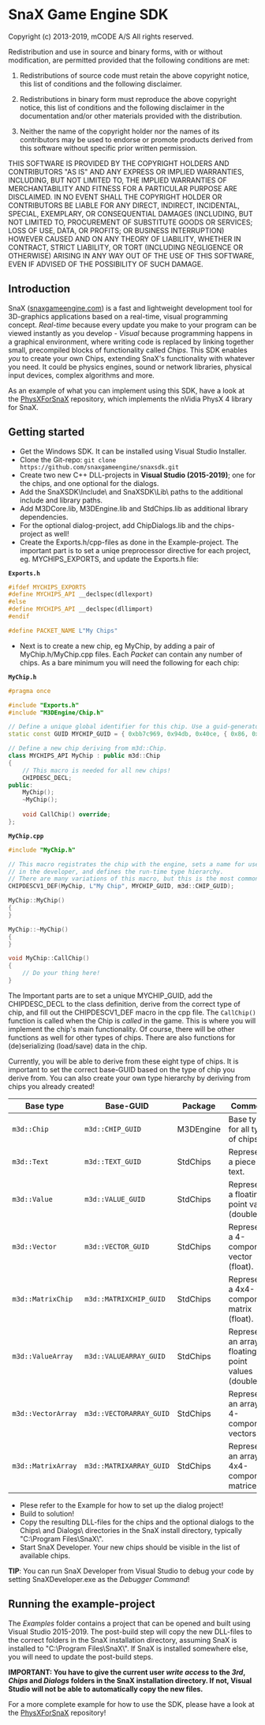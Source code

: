 # SnaX Game Engine SDK
Copyright (c) 2013-2019, mCODE A/S
All rights reserved.

Redistribution and use in source and binary forms, with or without
modification, are permitted provided that the following conditions are met:

1. Redistributions of source code must retain the above copyright notice, this
   list of conditions and the following disclaimer.

2. Redistributions in binary form must reproduce the above copyright notice,
   this list of conditions and the following disclaimer in the documentation
   and/or other materials provided with the distribution.

3. Neither the name of the copyright holder nor the names of its
   contributors may be used to endorse or promote products derived from
   this software without specific prior written permission.

THIS SOFTWARE IS PROVIDED BY THE COPYRIGHT HOLDERS AND CONTRIBUTORS "AS IS"
AND ANY EXPRESS OR IMPLIED WARRANTIES, INCLUDING, BUT NOT LIMITED TO, THE
IMPLIED WARRANTIES OF MERCHANTABILITY AND FITNESS FOR A PARTICULAR PURPOSE ARE
DISCLAIMED. IN NO EVENT SHALL THE COPYRIGHT HOLDER OR CONTRIBUTORS BE LIABLE
FOR ANY DIRECT, INDIRECT, INCIDENTAL, SPECIAL, EXEMPLARY, OR CONSEQUENTIAL
DAMAGES (INCLUDING, BUT NOT LIMITED TO, PROCUREMENT OF SUBSTITUTE GOODS OR
SERVICES; LOSS OF USE, DATA, OR PROFITS; OR BUSINESS INTERRUPTION) HOWEVER
CAUSED AND ON ANY THEORY OF LIABILITY, WHETHER IN CONTRACT, STRICT LIABILITY,
OR TORT (INCLUDING NEGLIGENCE OR OTHERWISE) ARISING IN ANY WAY OUT OF THE USE
OF THIS SOFTWARE, EVEN IF ADVISED OF THE POSSIBILITY OF SUCH DAMAGE.

## Introduction
SnaX ([snaxgameengine.com](https://snaxgameengine.com/)) is a fast and lightweight development tool
for 3D-graphics applications based on a real-time, visual programming concept. _Real-time_ because
every update you make to your program can be viewed instantly as you develop - _Visual_ because 
programming happens in a graphical environment, where writing code is replaced by linking together 
small, precompiled blocks of functionality called _Chips_. This SDK enables _you_ to create your own 
Chips, extending SnaX's functionality with whatever you need. It could be physics engines, sound or 
network libraries, physical input devices, complex algorithms and more.

As an example of what you can implement using this SDK, have a look at the 
[PhysXForSnaX](https://github.com/snaxgameengine/PhysXForSnaX) repository, 
which implements the nVidia PhysX 4 library for SnaX.

## Getting started
- Get the Windows SDK. It can be installed using Visual Studio Installer.
- Clone the Git-repo: `git clone https://github.com/snaxgameengine/snaxsdk.git`
- Create two new C++ DLL-projects in __Visual Studio (2015-2019)__; one for the chips, and one optional for the dialogs. 
- Add the SnaXSDK\\Include\\ and SnaXSDK\\Lib\\ paths to the additional include and library paths.
- Add M3DCore.lib, M3DEngine.lib and StdChips.lib as additional library dependencies. 
- For the optional dialog-project, add ChipDialogs.lib and the chips-project as well!
- Create the Exports.h/cpp-files as done in the Example-project. The important part is to set a uniqe preprocessor directive for each project, eg. MYCHIPS_EXPORTS, and update the Exports.h file:

**`Exports.h`**
```cpp 
#ifdef MYCHIPS_EXPORTS
#define MYCHIPS_API __declspec(dllexport)
#else
#define MYCHIPS_API __declspec(dllimport)
#endif

#define PACKET_NAME L"My Chips"
```
- Next is to create a new chip, eg MyChip, by adding a pair of MyChip.h/MyChip.cpp files. Each _Packet_ can contain any number of chips. As a bare minimum you will need the following for each chip:

**`MyChip.h`**
```cpp 
#pragma once

#include "Exports.h"
#include "M3DEngine/Chip.h"

// Define a unique global identifier for this chip. Use a guid-generator to make unique ids!
static const GUID MYCHIP_GUID = { 0xbb7c969, 0x94db, 0x40ce, { 0x86, 0x46, 0x3, 0x7a, 0x3d, 0xf3, 0xc2, 0x58 } };

// Define a new chip deriving from m3d::Chip.
class MYCHIPS_API MyChip : public m3d::Chip
{
	// This macro is needed for all new chips!
	CHIPDESC_DECL;
public:
	MyChip();
	~MyChip();
	
	void CallChip() override;
};
```
**`MyChip.cpp`**
```cpp 
#include "MyChip.h"

// This macro registrates the chip with the engine, sets a name for use 
// in the developer, and defines the run-time type hierarchy.
// There are many variations of this macro, but this is the most common.
CHIPDESCV1_DEF(MyChip, L"My Chip", MYCHIP_GUID, m3d::CHIP_GUID);

MyChip::MyChip()
{
}

MyChip::~MyChip()
{
}

void MyChip::CallChip()
{
	// Do your thing here!
}
```
The Important parts are to set a unique MYCHIP_GUID, add the CHIPDESC_DECL to the class definition, derive from the correct type of chip, 
and fill out the CHIPDESCV1_DEF macro in the cpp file. The `CallChip()` function is called when the Chip is _called_ in the game. 
This is where you will implement the chip's main functionality. Of course, there will be other functions as well for other types of chips.
There are also functions for (de)serializing (load/save) data in the chip.

Currently, you will be able to derive from these eight type of chips. It is important to set the correct base-GUID based on the type
of chip you derive from. You can also create your own type hierarchy by deriving from chips you already created!

| Base type           | Base-GUID                | Package   | Comment                                                |
| ---------------     | ------------------------ | --------  | ------------------------------------------------------ |
| `m3d::Chip`         | `m3d::CHIP_GUID`         | M3DEngine | Base type for all type of chips                        |
| `m3d::Text`         | `m3d::TEXT_GUID`         | StdChips  | Represents a piece of text.                            |
| `m3d::Value`        | `m3d::VALUE_GUID`        | StdChips  | Represents a floating point value (double).            |
| `m3d::Vector`       | `m3d::VECTOR_GUID`       | StdChips  | Represents a 4-component vector (float).               |
| `m3d::MatrixChip`   | `m3d::MATRIXCHIP_GUID`   | StdChips  | Represents a 4x4-component matrix (float).             |
| `m3d::ValueArray`   | `m3d::VALUEARRAY_GUID`   | StdChips  | Represents an array of floating point values (double). |
| `m3d::VectorArray`  | `m3d::VECTORARRAY_GUID`  | StdChips  | Represents an array of 4-component vectors.            |
| `m3d::MatrixArray`  | `m3d::MATRIXARRAY_GUID`  | StdChips  | Represents an array of 4x4-component matrices.         |

- Plese refer to the Example for how to set up the dialog project!
- Build to solution!   
- Copy the resulting DLL-files for the chips and the optional dialogs to the Chips\\ and Dialogs\\ directories in the SnaX install directory, typically "C:\\Program Files\\SnaX\\".
- Start SnaX Developer. Your new chips should be visible in the list of available chips. 

__TIP__: You can run SnaX Developer from Visual Studio to debug your code by setting SnaXDeveloper.exe as the _Debugger Command_!

## Running the example-project
The _Examples_ folder contains a project that can be opened and built using Visual Studio 2015-2019.
The post-build step will copy the new DLL-files to the correct folders in the SnaX installation directory,
assuming SnaX is installed to "C:\\Program Files\\SnaX\\". If SnaX is installed somewhere else, you will
need to update the post-build steps.

__IMPORTANT: You have to give the current user _write access_ to the _3rd_, _Chips_ and _Dialogs_ folders in the
SnaX installation directory. If not, Visual Studio will not be able to automatically copy the new files.__

For a more complete example for how to use the SDK, please have a look at the [PhysXForSnaX](https://github.com/snaxgameengine/PhysXForSnaX) repository!
